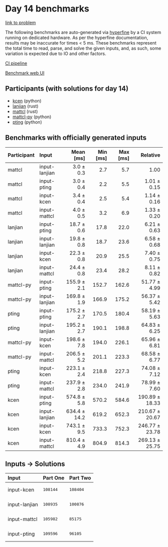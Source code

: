 # Day 14 benchmarks

[link to problem](https://adventofcode.com/2023/day/14)

The following benchmarks are auto-generated via
[hyperfine](https://github.com/sharkdp/hyperfine) by a CI system running on
dedicated hardware. As per the hyperfine documentation, results may be
inaccurate for times < 5 ms. These benchmarks represent the total time to read,
parse, and solve the given inputs, and, as such, some variation is expected due
to IO and other factors.

[CI pipeline](http://ci.papercode.net:8080/teams/main/pipelines/aoc2023)

[Benchmark web UI](https://aoc.ancalagon.black)


## Participants (with solutions for day 14)

- [kcen](https://github.com/kcen/aoc2023) (python)
- [lanjian](https://github.com/lanjian/aoc-2023) (rust)
- [mattcl](https://github.com/mattcl/aoc2023) (rust)
- [mattcl-py](https://github.com/mattcl/aoc2023-py) (python)
- [pting](https://github.com/pting/aoc2023) (python)


## Benchmarks with officially generated inputs

| Participant | Input | Mean [ms] | Min [ms] | Max [ms] | Relative |
|:---|:---|---:|---:|---:|---:|
| mattcl | input-lanjian | 3.0 ± 0.3 | 2.7 | 5.7 | 1.00 |
| mattcl | input-pting | 3.0 ± 0.4 | 2.2 | 5.5 | 1.01 ± 0.15 |
| mattcl | input-kcen | 3.4 ± 0.4 | 2.5 | 5.4 | 1.14 ± 0.16 |
| mattcl | input-mattcl | 4.0 ± 0.5 | 3.2 | 6.9 | 1.33 ± 0.20 |
| lanjian | input-pting | 18.7 ± 0.6 | 17.8 | 22.0 | 6.21 ± 0.63 |
| lanjian | input-lanjian | 19.8 ± 0.8 | 18.7 | 23.6 | 6.58 ± 0.68 |
| lanjian | input-kcen | 22.3 ± 0.8 | 20.9 | 25.5 | 7.40 ± 0.75 |
| lanjian | input-mattcl | 24.4 ± 0.8 | 23.4 | 28.2 | 8.11 ± 0.82 |
| mattcl-py | input-pting | 155.9 ± 2.1 | 152.7 | 162.6 | 51.77 ± 4.99 |
| mattcl-py | input-lanjian | 169.8 ± 1.9 | 166.9 | 175.2 | 56.37 ± 5.42 |
| pting | input-pting | 175.2 ± 2.7 | 170.5 | 180.4 | 58.19 ± 5.63 |
| pting | input-lanjian | 195.2 ± 2.7 | 190.1 | 198.8 | 64.83 ± 6.25 |
| mattcl-py | input-kcen | 198.6 ± 7.8 | 194.0 | 226.1 | 65.96 ± 6.81 |
| mattcl-py | input-mattcl | 206.5 ± 5.2 | 201.1 | 223.3 | 68.58 ± 6.77 |
| pting | input-kcen | 223.1 ± 2.4 | 218.8 | 227.3 | 74.08 ± 7.12 |
| pting | input-mattcl | 237.9 ± 2.8 | 234.0 | 241.9 | 78.99 ± 7.60 |
| kcen | input-pting | 574.8 ± 5.8 | 570.2 | 584.6 | 190.89 ± 18.33 |
| kcen | input-lanjian | 634.4 ± 14.2 | 619.2 | 652.3 | 210.67 ± 20.67 |
| kcen | input-kcen | 743.1 ± 9.5 | 733.3 | 752.3 | 246.77 ± 23.78 |
| kcen | input-mattcl | 810.4 ± 4.9 | 804.9 | 814.3 | 269.13 ± 25.75 |


## Inputs -> Solutions

| Input | Part One | Part Two |
|:---|:---|:---|
|input-kcen|<pre>108144</pre>|<pre>108404</pre>|
|input-lanjian|<pre>108935</pre>|<pre>100876</pre>|
|input-mattcl|<pre>105982</pre>|<pre>85175</pre>|
|input-pting|<pre>109596</pre>|<pre>96105</pre>|